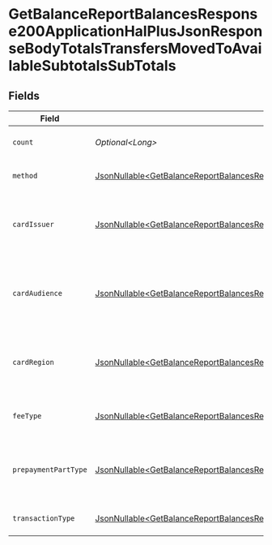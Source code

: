 # GetBalanceReportBalancesResponse200ApplicationHalPlusJsonResponseBodyTotalsTransfersMovedToAvailableSubtotalsSubTotals


## Fields

| Field                                                                                                                                                                                                                                                                                                        | Type                                                                                                                                                                                                                                                                                                         | Required                                                                                                                                                                                                                                                                                                     | Description                                                                                                                                                                                                                                                                                                  | Example                                                                                                                                                                                                                                                                                                      |
| ------------------------------------------------------------------------------------------------------------------------------------------------------------------------------------------------------------------------------------------------------------------------------------------------------------ | ------------------------------------------------------------------------------------------------------------------------------------------------------------------------------------------------------------------------------------------------------------------------------------------------------------ | ------------------------------------------------------------------------------------------------------------------------------------------------------------------------------------------------------------------------------------------------------------------------------------------------------------ | ------------------------------------------------------------------------------------------------------------------------------------------------------------------------------------------------------------------------------------------------------------------------------------------------------------ | ------------------------------------------------------------------------------------------------------------------------------------------------------------------------------------------------------------------------------------------------------------------------------------------------------------ |
| `count`                                                                                                                                                                                                                                                                                                      | *Optional\<Long>*                                                                                                                                                                                                                                                                                            | :heavy_minus_sign:                                                                                                                                                                                                                                                                                           | Number of transactions of this type                                                                                                                                                                                                                                                                          | 50                                                                                                                                                                                                                                                                                                           |
| `method`                                                                                                                                                                                                                                                                                                     | [JsonNullable\<GetBalanceReportBalancesResponse200ApplicationHalPlusJsonResponseBodyTotalsTransfersMovedToAvailableSubtotalsMethod>](../../models/operations/GetBalanceReportBalancesResponse200ApplicationHalPlusJsonResponseBodyTotalsTransfersMovedToAvailableSubtotalsMethod.md)                         | :heavy_minus_sign:                                                                                                                                                                                                                                                                                           | Payment type of the transactions                                                                                                                                                                                                                                                                             | creditcard                                                                                                                                                                                                                                                                                                   |
| `cardIssuer`                                                                                                                                                                                                                                                                                                 | [JsonNullable\<GetBalanceReportBalancesResponse200ApplicationHalPlusJsonResponseBodyTotalsTransfersMovedToAvailableSubtotalsCardIssuer>](../../models/operations/GetBalanceReportBalancesResponse200ApplicationHalPlusJsonResponseBodyTotalsTransfersMovedToAvailableSubtotalsCardIssuer.md)                 | :heavy_minus_sign:                                                                                                                                                                                                                                                                                           | In case of payments transactions with card, the card issuer will be available                                                                                                                                                                                                                                | amex                                                                                                                                                                                                                                                                                                         |
| `cardAudience`                                                                                                                                                                                                                                                                                               | [JsonNullable\<GetBalanceReportBalancesResponse200ApplicationHalPlusJsonResponseBodyTotalsTransfersMovedToAvailableSubtotalsCardAudience>](../../models/operations/GetBalanceReportBalancesResponse200ApplicationHalPlusJsonResponseBodyTotalsTransfersMovedToAvailableSubtotalsCardAudience.md)             | :heavy_minus_sign:                                                                                                                                                                                                                                                                                           | In case of payments trnsactions with card, the card audience will be available.                                                                                                                                                                                                                              | other                                                                                                                                                                                                                                                                                                        |
| `cardRegion`                                                                                                                                                                                                                                                                                                 | [JsonNullable\<GetBalanceReportBalancesResponse200ApplicationHalPlusJsonResponseBodyTotalsTransfersMovedToAvailableSubtotalsCardRegion>](../../models/operations/GetBalanceReportBalancesResponse200ApplicationHalPlusJsonResponseBodyTotalsTransfersMovedToAvailableSubtotalsCardRegion.md)                 | :heavy_minus_sign:                                                                                                                                                                                                                                                                                           | In case of payments transactions with card, the card region will be available.                                                                                                                                                                                                                               | domestic                                                                                                                                                                                                                                                                                                     |
| `feeType`                                                                                                                                                                                                                                                                                                    | [JsonNullable\<GetBalanceReportBalancesResponse200ApplicationHalPlusJsonResponseBodyTotalsTransfersMovedToAvailableSubtotalsFeeType>](../../models/operations/GetBalanceReportBalancesResponse200ApplicationHalPlusJsonResponseBodyTotalsTransfersMovedToAvailableSubtotalsFeeType.md)                       | :heavy_minus_sign:                                                                                                                                                                                                                                                                                           | Present when the transaction represents a fee.                                                                                                                                                                                                                                                               | payment-fee                                                                                                                                                                                                                                                                                                  |
| `prepaymentPartType`                                                                                                                                                                                                                                                                                         | [JsonNullable\<GetBalanceReportBalancesResponse200ApplicationHalPlusJsonResponseBodyTotalsTransfersMovedToAvailableSubtotalsPrepaymentPartType>](../../models/operations/GetBalanceReportBalancesResponse200ApplicationHalPlusJsonResponseBodyTotalsTransfersMovedToAvailableSubtotalsPrepaymentPartType.md) | :heavy_minus_sign:                                                                                                                                                                                                                                                                                           | Prepayment part: fee itself, reimbursement, discount, VAT or rounding compensation.                                                                                                                                                                                                                          | fee                                                                                                                                                                                                                                                                                                          |
| `transactionType`                                                                                                                                                                                                                                                                                            | [JsonNullable\<GetBalanceReportBalancesResponse200ApplicationHalPlusJsonResponseBodyTotalsTransfersMovedToAvailableSubtotalsTransactionType>](../../models/operations/GetBalanceReportBalancesResponse200ApplicationHalPlusJsonResponseBodyTotalsTransfersMovedToAvailableSubtotalsTransactionType.md)       | :heavy_minus_sign:                                                                                                                                                                                                                                                                                           | Represents the transaction type                                                                                                                                                                                                                                                                              | payment                                                                                                                                                                                                                                                                                                      |